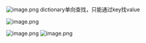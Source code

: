 ![image.png](https://cdn.jsdelivr.net/gh/hoo01/image_auto/20250228163144.png)
dictionary单向查找，只能通过key找value

![image.png](https://cdn.jsdelivr.net/gh/hoo01/image_auto/20250228163200.png)

![image.png](https://cdn.jsdelivr.net/gh/hoo01/image_auto/20250228163216.png)
![image.png](https://cdn.jsdelivr.net/gh/hoo01/image_auto/20250228163229.png)
